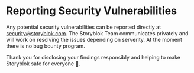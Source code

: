 # Reporting Security Vulnerabilities

Any potential security vulnerabilities can be reported directly at security@storyblok.com. The Storyblok Team communicates privately and will work on resolving the issues depending on serverity. At the moment there is no bug bounty program.

Thank you for disclosing your findings responsibly and helping to make Storyblok safe for everyone 🙏.
